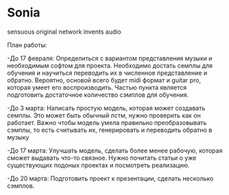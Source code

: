 # Sonia
sensuous original network invents audio

План работы:

-До 17 февраля: Определиться с вариантом представления музыки и необходимым софтом для проекта.
  Необходимо достать семплы для обучения и научиться переводить их в численное представление и обратно.
  Вероятно, основой всего будет midi формат и guitar pro, которая умеет его воспроизводить. 
  Частью пункта является подготовить достаточное количество сэмплов для обучения. 
  
-До 3 марта: Написать простую модель, которая может создавать семплы.
  Это может быть обычный лстм, нужно проверить как он работает.
  Важно чтобы модель умела правильно преобразовывать сэмплы, то есть считывать их, генерировать и переводить обратно в музыку
  
-До 17 марта: Улучшать модель, сделать более менее рабочую, которая сможет выдавать что-то связное.
  Нужно почитать статьи о уже существующих подоных проектах и посмотреть реализацию. 

-До 20 марта: Подготовить проект к презентации, сделать несколько сэмплов. 
  
